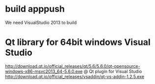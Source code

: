 # build apppush
We need VisualStudio 2013 to build
# Qt library for 64bit windows Visual Studio 
http://download.qt.io/official_releases/qt/5.6/5.6.0/qt-opensource-windows-x86-msvc2013_64-5.6.0.exe
@ Qt plugin for Visual Studio
http://download.qt.io/official_releases/vsaddin/qt-vs-addin-1.2.5.exe